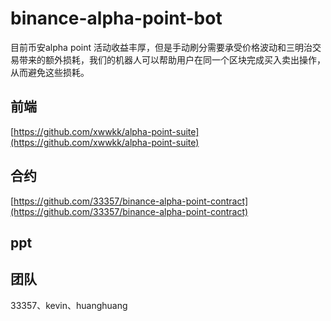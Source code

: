 # binance-alpha-point-bot
目前币安alpha point 活动收益丰厚，但是手动刷分需要承受价格波动和三明治交易带来的额外损耗，我们的机器人可以帮助用户在同一个区块完成买入卖出操作，从而避免这些损耗。

## 前端
[https://github.com/xwwkk/alpha-point-suite](https://github.com/xwwkk/alpha-point-suite)

## 合约
[https://github.com/33357/binance-alpha-point-contract](https://github.com/33357/binance-alpha-point-contract)


## ppt


## 团队

33357、kevin、huanghuang

